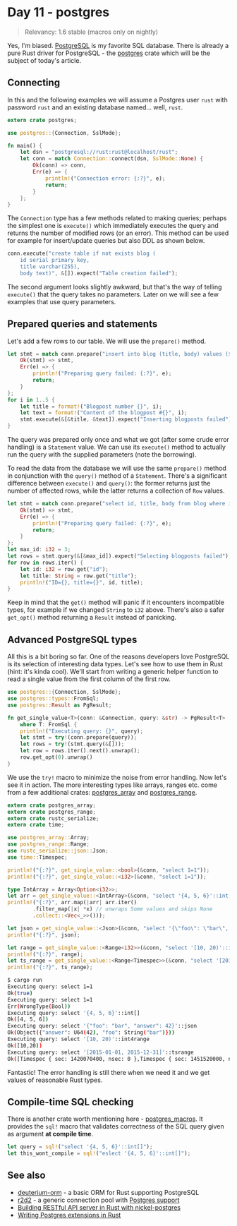 # Day 11 - postgres

> Relevancy: 1.6 stable (macros only on nightly)

Yes, I'm biased. [PostgreSQL](http://www.postgresql.org/) is my favorite SQL database. There is already a pure Rust driver for PostgreSQL - the [postgres](https://crates.io/crates/postgres) crate which will be the subject of today's article.

Connecting
----------

In this and the following examples we will assume a Postgres user `rust` with password `rust` and an existing database named... well, `rust`.

```rust
extern crate postgres;

use postgres::{Connection, SslMode};

fn main() {
    let dsn = "postgresql://rust:rust@localhost/rust";
    let conn = match Connection::connect(dsn, SslMode::None) {
        Ok(conn) => conn,
        Err(e) => {
            println!("Connection error: {:?}", e);
            return;
        }
    };
}
```

The `Connection` type has a few methods related to making queries; perhaps the simplest one is `execute()` which immediately executes the query and returns the number of modified rows (or an error). This method can be used for example for insert/update queries but also DDL as shown below.

```rust
conn.execute("create table if not exists blog (
    id serial primary key,
    title varchar(255),
    body text)", &[]).expect("Table creation failed");
```

The second argument looks slightly awkward, but that's the way of telling `execute()` that the query takes no parameters. Later on we will see a few examples that use query parameters.

Prepared queries and statements
-------------------------------

Let's add a few rows to our table. We will use the `prepare()` method.

```rust
let stmt = match conn.prepare("insert into blog (title, body) values ($1, $2)") {
    Ok(stmt) => stmt,
    Err(e) => {
        println!("Preparing query failed: {:?}", e);
        return;
    }
};
for i in 1..5 {
    let title = format!("Blogpost number {}", i);
    let text = format!("Content of the blogpost #{}", i);
    stmt.execute(&[&title, &text]).expect("Inserting blogposts failed");
}
```

The query was prepared only once and what we got (after some crude error handling) is a `Statement` value. We can use its `execute()` method to actually run the query with the supplied parameters (note the borrowing).

To read the data from the database we will use the same `prepare()` method in conjunction with the `query()` method of a `Statement`. There's a significant difference between `execute()` and `query()`: the former returns just the number of affected rows, while the latter returns a collection of `Row` values.

```rust
let stmt = match conn.prepare("select id, title, body from blog where id < $1") {
    Ok(stmt) => stmt,
    Err(e) => {
        println!("Preparing query failed: {:?}", e);
        return;
    }
};
let max_id: i32 = 3;
let rows = stmt.query(&[&max_id]).expect("Selecting blogposts failed");
for row in rows.iter() {
    let id: i32 = row.get("id");
    let title: String = row.get("title");
    println!("ID={}, title={}", id, title);
}
```

Keep in mind that the `get()` method will panic if it encounters incompatible types, for example if we changed `String` to `i32` above. There's also a safer `get_opt()` method returning a `Result` instead of panicking.

Advanced PostgreSQL types
-------------------------

All this is a bit boring so far. One of the reasons developers love PostgreSQL is its selection of interesting data types. Let's see how to use them in Rust (hint: it's kinda cool). We'll start from writing a generic helper function to read a single value from the first column of the first row.

```rust
use postgres::{Connection, SslMode};
use postgres::types::FromSql;
use postgres::Result as PgResult;

fn get_single_value<T>(conn: &Connection, query: &str) -> PgResult<T>
    where T: FromSql {
    println!("Executing query: {}", query);
    let stmt = try!(conn.prepare(query));
    let rows = try!(stmt.query(&[]));
    let row = rows.iter().next().unwrap();
    row.get_opt(0).unwrap()
}
```

We use the `try!` macro to minimize the noise from error handling. Now let's see it in action. The more interesting types like arrays, ranges etc. come from a few additional crates: [postgres_array](https://crates.io/crates/postgres_array) and [postgres_range](https://crates.io/crates/postgres_range).

```rust
extern crate postgres_array;
extern crate postgres_range;
extern crate rustc_serialize;
extern crate time;

use postgres_array::Array;
use postgres_range::Range;
use rustc_serialize::json::Json;
use time::Timespec;

println!("{:?}", get_single_value::<bool>(&conn, "select 1=1"));
println!("{:?}", get_single_value::<i32>(&conn, "select 1=1"));

type IntArray = Array<Option<i32>>;
let arr = get_single_value::<IntArray>(&conn, "select '{4, 5, 6}'::int[]");
println!("{:?}", arr.map(|arr| arr.iter()
        .filter_map(|x| *x) // unwraps Some values and skips None
        .collect::<Vec<_>>()));

let json = get_single_value::<Json>(&conn, "select '{\"foo\": \"bar\", \"answer\": 42}'::json");
println!("{:?}", json);

let range = get_single_value::<Range<i32>>(&conn, "select '[10, 20)'::int4range");
println!("{:?}", range);
let ts_range = get_single_value::<Range<Timespec>>(&conn, "select '[2015-01-01, 2015-12-31]'::tsrange");
println!("{:?}", ts_range);
```

```sh
$ cargo run
Executing query: select 1=1
Ok(true)
Executing query: select 1=1
Err(WrongType(Bool))
Executing query: select '{4, 5, 6}'::int[]
Ok([4, 5, 6])
Executing query: select '{"foo": "bar", "answer": 42}'::json
Ok(Object({"answer": U64(42), "foo": String("bar")}))
Executing query: select '[10, 20)'::int4range
Ok([10,20))
Executing query: select '[2015-01-01, 2015-12-31]'::tsrange
Ok([Timespec { sec: 1420070400, nsec: 0 },Timespec { sec: 1451520000, nsec: 0 }])
```

Fantastic! The error handling is still there when we need it and we get values of reasonable Rust types.

Compile-time SQL checking
-------------------------

There is another crate worth mentioning here - [postgres_macros](https://crates.io/crates/postgres_macros). It provides the `sql!` macro that validates correctness of the SQL query given as argument **at compile time**.

```rust
let query = sql!("select '{4, 5, 6}'::int[]");
let this_wont_compile = sql!("eslect '{4, 5, 6}'::int[]");
```

See also
--------

 * [deuterium-orm](https://github.com/deuterium-orm/deuterium-orm) - a basic ORM for Rust supporting PostgreSQL
 * [r2d2](https://crates.io/crates/r2d2) - a generic connection pool with [Postgres support](https://crates.io/crates/r2d2_postgres)
 * [Building RESTful API server in Rust with nickel-postgres](http://blog.bguiz.com/2014/08/05/restful-api-in-rust-with-nickel-postgres/)
 * [Writing Postgres extensions in Rust](https://github.com/thehydroimpulse/postgres-extension.rs)
